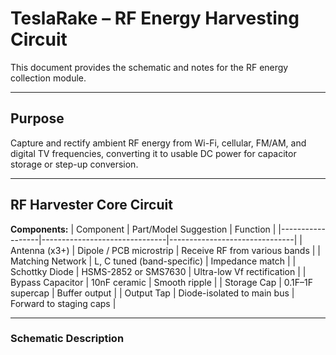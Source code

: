# TeslaRake – RF Energy Harvesting Circuit

This document provides the schematic and notes for the RF energy collection module.

---

## Purpose

Capture and rectify ambient RF energy from Wi-Fi, cellular, FM/AM, and digital TV frequencies, converting it to usable DC power for capacitor storage or step-up conversion.

---

## RF Harvester Core Circuit

**Components:**
| Component       | Part/Model Suggestion          | Function                      |
|------------------|-------------------------------|-------------------------------|
| Antenna (x3+)    | Dipole / PCB microstrip       | Receive RF from various bands |
| Matching Network | L, C tuned (band-specific)    | Impedance match               |
| Schottky Diode   | HSMS-2852 or SMS7630          | Ultra-low Vf rectification    |
| Bypass Capacitor | 10nF ceramic                  | Smooth ripple                 |
| Storage Cap      | 0.1F–1F supercap              | Buffer output                  |
| Output Tap       | Diode-isolated to main bus    | Forward to staging caps       |

---

### Schematic Description


